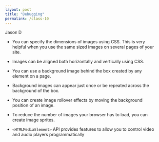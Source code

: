```yaml
---
layout: post
title: "Debugging"
permalink: /class-10
---
```

Jason D

* You can specify the dimensions of images using CSS. This is very helpful when you use the same sized images on several pages of your site.

* Images can be aligned both horizontally and vertically using CSS.

* You can use a background image behind the box created by any element on a page.

* Background images can appear just once or be repeated across the background of the box.

* You can create image rollover effects by moving the background position of an image.

* To reduce the number of images your browser has to load, you can create image sprites.

* `<HTMLMediaElement>` API provides features to allow you to control video and audio players programmatically 
